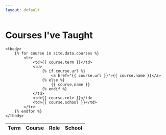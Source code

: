 ```yaml
---
layout: default
---
```


# Courses I've Taught

<table class="pure-table pure-table-bordered">
    <thead>
        <tr>
            <th>Term</th>
            <th>Course</th>
            <th>Role</th>
            <th>School</th>
        </tr>
    </thead>

    <tbody>
        {% for course in site.data.courses %}
            <tr>
                <td>{{ course.term }}</td>
                <td>
                    {% if course.url %}
                        <a href="{{ course.url }}">{{ course.name }}</a>
                    {% else %}
                        {{ course.name }}
                    {% endif %}
                </td>
                <td>{{ course.role }}</td>
                <td>{{ course.school }}</td>
            </tr>
        {% endfor %}
    </tbody>
</table>
